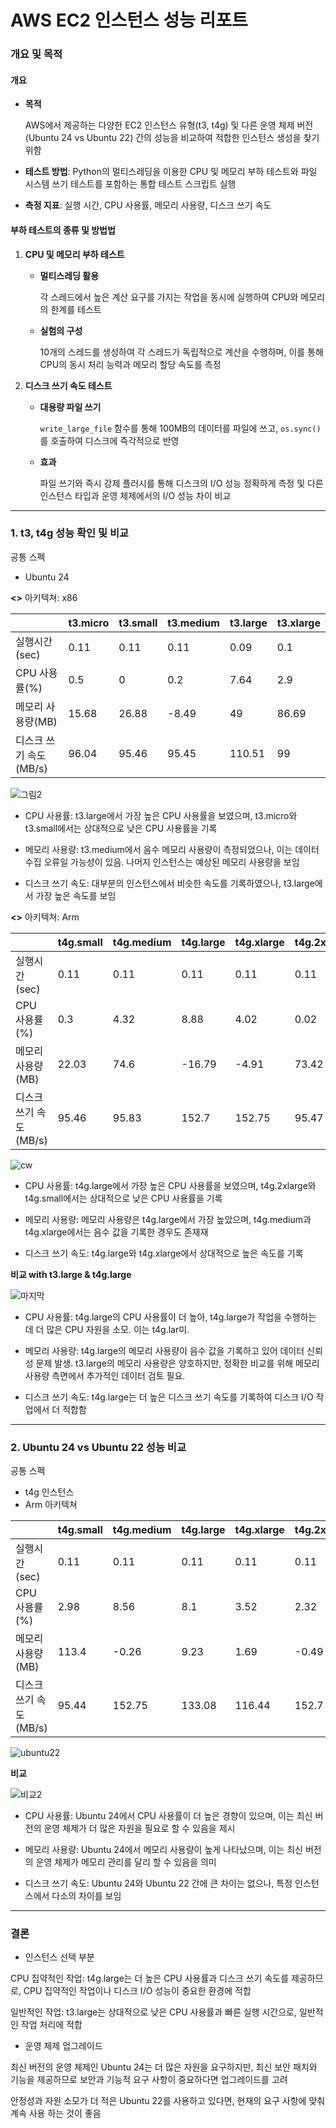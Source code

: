 <h1>AWS EC2 인스턴스 성능 리포트</h1>

### 개요 및 목적
#### 개요
- **목적**

  AWS에서 제공하는 다양한 EC2 인스턴스 유형(t3, t4g) 및 다른 운영 체제 버전(Ubuntu 24 vs Ubuntu 22) 간의 성능을 비교하여 적합한 인스턴스 생성을 찾기 위함
  
- **테스트 방법**: Python의 멀티스레딩을 이용한 CPU 및 메모리 부하 테스트와 파일 시스템 쓰기 테스트를 포함하는 통합 테스트 스크립트 실행
  
- **측정 지표**: 실행 시간, CPU 사용률, 메모리 사용량, 디스크 쓰기 속도
  
#### 부하 테스트의 종류 및 방법법
1. **CPU 및 메모리 부하 테스트**

   
    - **멀티스레딩 활용**
    
      각 스레드에서 높은 계산 요구를 가지는 작업을 동시에 실행하여 CPU와 메모리의 한계를 테스트
      
    - **실험의 구성**

      10개의 스레드를 생성하여 각 스레드가 독립적으로 계산을 수행하며, 이를 통해 CPU의 동시 처리 능력과 메모리 할당 속도를 측정
      
2. **디스크 쓰기 속도 테스트**

   
    - **대용량 파일 쓰기**

      `write_large_file` 함수를 통해 100MB의 데이터를 파일에 쓰고, `os.sync()`를 호출하여 디스크에 즉각적으로 반영
      
    - **효과**

      파일 쓰기와 즉시 강제 플러시를 통해 디스크의 I/O 성능 정확하게 측정 및 다른 인스턴스 타입과 운영 체제에서의 I/O 성능 차이 비교
_____________________________________________________________________________________________
<h3>1. t3, t4g 성능 확인 및 비교</h3>

공통 스펙
- Ubuntu 24

**<<t3>>**
아키텍쳐: x86

| 　                       	| t3.micro 	| t3.small 	| t3.medium 	| t3.large 	| t3.xlarge 	|
|--------------------------	|----------	|----------	|-----------	|----------	|-----------	|
| 실행시간(sec)            	| 0.11     	| 0.11     	| 0.11      	| 0.09     	| 0.1       	|
| CPU 사용률(%)            	| 0.5      	| 0        	| 0.2       	| 7.64     	| 2.9       	|
| 메모리 사용량(MB)        	| 15.68    	| 26.88    	| -8.49     	| 49       	| 86.69     	|
| 디스크 쓰기   속도(MB/s) 	| 96.04    	| 95.46    	| 95.45     	| 110.51   	| 99        	|

![그림2](https://github.com/user-attachments/assets/0640ac2c-5390-46fe-80a0-226889a6917b)

- CPU 사용률: t3.large에서 가장 높은 CPU 사용률을 보였으며, t3.micro와 t3.small에서는 상대적으로 낮은 CPU 사용률을 기록

- 메모리 사용량: t3.medium에서 음수 메모리 사용량이 측정되었으나, 이는 데이터 수집 오류일 가능성이 있음. 나머지 인스턴스는 예상된 메모리 사용량을 보임

- 디스크 쓰기 속도: 대부분의 인스턴스에서 비슷한 속도를 기록하였으나, t3.large에서 가장 높은 속도를 보임

**<<t4g>>**
아키텍쳐: Arm

| 　                       	| t4g.small 	| t4g.medium 	| t4g.large 	| t4g.xlarge 	| t4g.2xlarge 	|
|--------------------------	|-----------	|------------	|-----------	|------------	|-------------	|
| 실행시간(sec)            	| 0.11      	| 0.11       	| 0.11      	| 0.11       	| 0.11        	|
| CPU 사용률(%)            	| 0.3       	| 4.32       	| 8.88      	| 4.02       	| 0.02        	|
| 메모리 사용량(MB)        	| 22.03     	| 74.6       	| -16.79    	| -4.91      	| 73.42       	|
| 디스크 쓰기   속도(MB/s) 	| 95.46     	| 95.83      	| 152.7     	| 152.75     	| 95.47       	|


![cw](https://github.com/user-attachments/assets/6ebb9119-0b9d-4ff5-aca8-c8ea51691633)

- CPU 사용률: t4g.large에서 가장 높은 CPU 사용률을 보였으며, t4g.2xlarge와 t4g.small에서는 상대적으로 낮은 CPU 사용률을 기록
  
- 메모리 사용량: 메모리 사용량은 t4g.large에서 가장 높았으며, t4g.medium과 t4g.xlarge에서는 음수 값을 기록한 경우도 존재재
  
- 디스크 쓰기 속도: t4g.large와 t4g.xlarge에서 상대적으로 높은 속도를 기록

**비교 with t3.large & t4g.large**

![마지막](https://github.com/user-attachments/assets/ac55c1e8-ea5d-4cb5-9ac7-6e8f2be0ce12)

- CPU 사용률: t4g.large의 CPU 사용률이 더 높아, t4g.large가 작업을 수행하는 데 더 많은 CPU 자원을 소모. 이는 t4g.lar미.

- 메모리 사용량: t4g.large의 메모리 사용량이 음수 값을 기록하고 있어 데이터 신뢰성 문제 발생. t3.large의 메모리 사용량은 양호하지만, 정확한 비교를 위해 메모리 사용량 측면에서 추가적인 데이터 검토 필요.
  
- 디스크 쓰기 속도: t4g.large는 더 높은 디스크 쓰기 속도를 기록하여 디스크 I/O 작업에서 더 적합함

_____________________________________________________________________________________________

<h3>2. Ubuntu 24 vs Ubuntu 22 성능 비교</h3>

공통 스펙
- t4g 인스턴스
- Arm 아키텍쳐

|                          	| t4g.small 	| t4g.medium 	| t4g.large 	| t4g.xlarge 	| t4g.2xlarge 	|
|--------------------------	|-----------	|------------	|-----------	|------------	|-------------	|
| 실행시간(sec)            	| 0.11      	| 0.11       	| 0.11      	| 0.11       	| 0.11        	|
| CPU 사용률(%)            	| 2.98      	| 8.56       	| 8.1       	| 3.52       	| 2.32        	|
| 메모리 사용량(MB)        	| 113.4     	| -0.26      	| 9.23      	| 1.69       	| -0.49       	|
| 디스크 쓰기   속도(MB/s) 	| 95.44     	| 152.75     	| 133.08    	| 116.44     	| 152.7       	|


![ubuntu22](https://github.com/user-attachments/assets/785bb7d2-2b4b-457e-8e72-b9543bf8fafb)


**비교**

![비교2](https://github.com/user-attachments/assets/22be1cea-3d17-413e-89d5-b10a1716604a)


- CPU 사용률: Ubuntu 24에서 CPU 사용률이 더 높은 경향이 있으며, 이는 최신 버전의 운영 체제가 더 많은 자원을 필요로 할 수 있음을 제시
  
- 메모리 사용량: Ubuntu 24에서 메모리 사용량이 높게 나타났으며, 이는 최신 버전의 운영 체제가 메모리 관리를 달리 할 수 있음을 의미
  
- 디스크 쓰기 속도: Ubuntu 24와 Ubuntu 22 간에 큰 차이는 없으나, 특정 인스턴스에서 다소의 차이를 보임

_____________________________________________________________________________________________

<h3>결론</h3>

- 인스턴스 선택 부분

CPU 집약적인 작업: t4g.large는 더 높은 CPU 사용률과 디스크 쓰기 속도를 제공하므로, CPU 집약적인 작업이나 디스크 I/O 성능이 중요한 환경에 적합

일반적인 작업: t3.large는 상대적으로 낮은 CPU 사용률과 빠른 실행 시간으로, 일반적인 작업 처리에 적합


- 운영 체제 업그레이드

최신 버전의 운영 체제인 Ubuntu 24는 더 많은 자원을 요구하지만, 최신 보안 패치와 기능을 제공하므로 보안과 기능적 요구 사항이 중요하다면 업그레이드를 고려

안정성과 자원 소모가 더 적은 Ubuntu 22를 사용하고 있다면, 현재의 요구 사항에 맞춰 계속 사용 하는 것이 좋음

